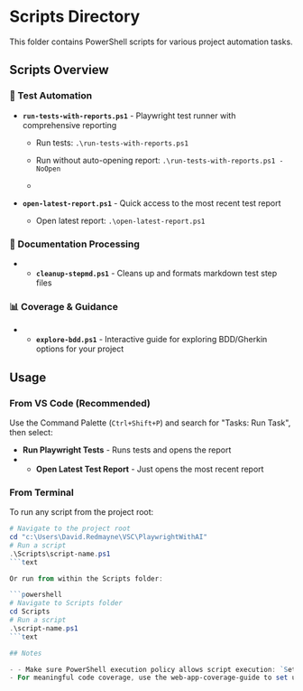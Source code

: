 # Scripts Directory

This folder contains PowerShell scripts for various project automation tasks.

## Scripts Overview

### 🧪 Test Automation

- **`run-tests-with-reports.ps1`** - Playwright test runner with comprehensive reporting
  - Run tests: `.\run-tests-with-reports.ps1`
  - Run without auto-opening report: `.\run-tests-with-reports.ps1 -NoOpen`

  -

- **`open-latest-report.ps1`** - Quick access to the most recent test report
  - Open latest report: `.\open-latest-report.ps1`

### 📄 Documentation Processing

- - **`cleanup-stepmd.ps1`** - Cleans up and formats markdown test step files

### 📊 Coverage & Guidance

- - **`explore-bdd.ps1`** - Interactive guide for exploring BDD/Gherkin options for your project

## Usage

### From VS Code (Recommended)

Use the Command Palette (`Ctrl+Shift+P`) and search for "Tasks: Run Task", then select:

- **Run Playwright Tests** - Runs tests and opens the report
- - **Open Latest Test Report** - Just opens the most recent report

### From Terminal

To run any script from the project root:

```powershell
# Navigate to the project root
cd "c:\Users\David.Redmayne\VSC\PlaywrightWithAI"
# Run a script
.\Scripts\script-name.ps1
```text

Or run from within the Scripts folder:

```powershell
# Navigate to Scripts folder
cd Scripts
# Run a script
.\script-name.ps1
```text

## Notes

- - Make sure PowerShell execution policy allows script execution: `Set-ExecutionPolicy -ExecutionPolicy RemoteSigned -Scope CurrentUser`
- For meaningful code coverage, use the web-app-coverage-guide to set up proper unit and integration tests
